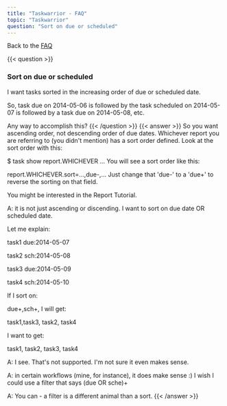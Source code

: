 ```yaml
---
title: "Taskwarrior - FAQ"
topic: "Taskwarrior"
question: "Sort on due or scheduled"
---
```


Back to the [FAQ](/support/faq)

{{< question >}}
### Sort on due or scheduled

I want tasks sorted in the increasing order of due or scheduled date.

So, task due on 2014-05-06 is followed by the task scheduled on 2014-05-07 is followed by a task due on 2014-05-08, etc.

Any way to accomplish this?
{{< /question >}}
{{< answer >}}
So you want ascending order, not descending order of due dates.
Whichever report you are referring to (you didn't mention) has a sort order defined.
Look at the sort order with this:

$ task show report.WHICHEVER
...
You will see a sort order like this:

report.WHICHEVER.sort=...,due-,...
Just change that 'due-' to a 'due+' to reverse the sorting on that field.

You might be interested in the Report Tutorial.

A: it is not just ascending or discending. I want to sort on due date OR scheduled date.

Let me explain:

task1 due:2014-05-07

task2 sch:2014-05-08

task3 due:2014-05-09

task4 sch:2014-05-10

If I sort on:

due+,sch+, I will get:

task1,task3, task2, task4

I want to get:

task1, task2, task3, task4

A: I see. That's not supported. I'm not sure it even makes sense.

A: in certain workflows (mine, for instance), it does make sense :) I wish I could use a filter that says (due OR sche)+

A: You can - a filter is a different animal than a sort.
{{< /answer >}}
